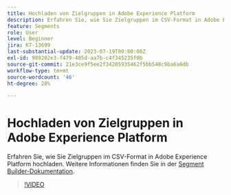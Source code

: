 ```yaml
---
title: Hochladen von Zielgruppen in Adobe Experience Platform
description: Erfahren Sie, wie Sie Zielgruppen im CSV-Format in Adobe Experience Platform hochladen.
feature: Segments
role: User
level: Beginner
jira: KT-13699
last-substantial-update: 2023-07-19T00:00:00Z
exl-id: 989202e3-f479-485d-aa7b-c4f345235f0b
source-git-commit: 21e3ce9f5ee2f34205935462f5bb548c9ba6a6db
workflow-type: tm+mt
source-wordcount: '46'
ht-degree: 28%

---
```


# Hochladen von Zielgruppen in Adobe Experience Platform

Erfahren Sie, wie Sie Zielgruppen im CSV-Format in Adobe Experience Platform hochladen. Weitere Informationen finden Sie in der [Segment Builder-Dokumentation](https://experienceleague.adobe.com/de/docs/experience-platform/segmentation/ui/audience-portal#import-audience).

>[!VIDEO](https://video.tv.adobe.com/v/3421714/?learn=on)
